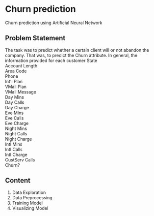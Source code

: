# Churn prediction
Churn prediction using Artificial Neural Network
## Problem Statement
The task was to predict whether a certain client will or not abandon the company. That was, to predict the Churn attribute.
In general, the information provided for each customer 
State             
Account Length    
Area Code         
Phone             
Int'l Plan        
VMail Plan        
VMail Message     
Day Mins          
Day Calls         
Day Charge        
Eve Mins          
Eve Calls         
Eve Charge        
Night Mins        
Night Calls       
Night Charge      
Intl Mins         
Intl Calls        
Intl Charge       
CustServ Calls    
Churn?

## Content
1. Data Exploration
2. Data Preprocessing
3. Training Model
4. Visualizing Model
